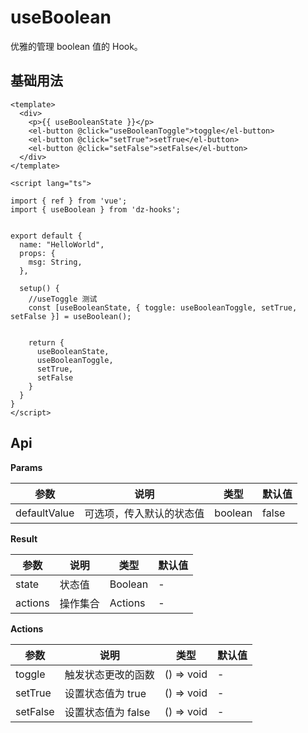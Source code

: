# useBoolean

优雅的管理 boolean 值的 Hook。

## 基础用法

<UseBoolean />

```vue
<template>
  <div>
    <p>{{ useBooleanState }}</p>
    <el-button @click="useBooleanToggle">toggle</el-button>
    <el-button @click="setTrue">setTrue</el-button>
    <el-button @click="setFalse">setFalse</el-button>
  </div>
</template>

<script lang="ts">

import { ref } from 'vue';
import { useBoolean } from 'dz-hooks';


export default {
  name: "HelloWorld",
  props: {
    msg: String,
  },

  setup() {
    //useToggle 测试
    const [useBooleanState, { toggle: useBooleanToggle, setTrue, setFalse }] = useBoolean();


    return {
      useBooleanState,
      useBooleanToggle,
      setTrue,
      setFalse
    }
  }
}
</script>
```

## Api

**Params**

| 参数           | 说明           | 类型      | 默认值   |
| ------------ | ------------ | ------- | ----- |
| defaultValue | 可选项，传入默认的状态值 | boolean | false |

**Result**

| 参数      | 说明   | 类型      | 默认值 |
| ------- | ---- | ------- | --- |
| state   | 状态值  | Boolean | -   |
| actions | 操作集合 | Actions | -   |

**Actions**

| 参数       | 说明                        | 类型                        | 默认值 |
| -------- | ------------------------- | ------------------------- | --- |
| toggle   | 触发状态更改的函数 | () => void | -   |
| setTrue  | 设置状态值为 true               | () => void                | -   |
| setFalse | 设置状态值为 false              | () => void                | -   |